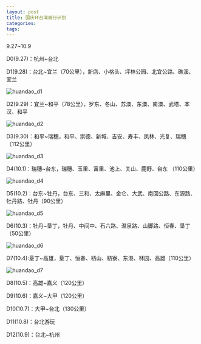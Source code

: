 ```yaml
---
layout: post
title: 国庆环台湾骑行计划
categories:
tags:
---
```


9.27~10.9

D0(9.27)：杭州~台北

D1(9.28)：台北~宜兰（70公里），新店、小格头、坪林公园、北宜公路、礁溪、宜兰

![huandao_d1](/myimg/huandao_d1.png)

D2(9.29)：宜兰~和平（78公里），罗东、冬山、苏澳、东澳、南澳、武塔、本汉、和平

![huandao_d2](/myimg/huandao_d2.png)

D3(9.30)：和平~瑞穗，和平、崇德、新城、吉安、寿丰、凤林、光复、瑞穗（112公里）

![huandao_d3](/myimg/huandao_d3.png)

D4(10.1)：瑞穗~台东，瑞穗、玉里、富里、池上、关山、鹿野、台东 （110公里）

![huandao_d4](/myimg/huandao_d4.png)

D5(10.2)：台东~牡丹，台东、三和、太麻里、金仑、大武、南回公路、东源路、牡丹路、牡丹（90公里）

![huandao_d5](/myimg/huandao_d5.png)

D6(10.3)：牡丹~垦丁，牡丹、中间中、石六路、温泉路、山脚路、恒春、垦丁（50公里）

![huandao_d6](/myimg/huandao_d6.png)

D7(10.4):垦丁~高雄，垦丁、恒春、枋山、枋寮、东港、林园、高雄（110公里）

![huandao_d7](/myimg/huandao_d7.png)

D8(10.5)：高雄~嘉义（120公里）

D9(10.6)：嘉义~大甲（120公里）

D10(10.7)：大甲~台北（130公里）

D11(10.8)：台北游玩

D12(10.9)：台北~杭州
